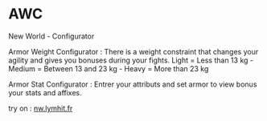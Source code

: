 # AWC

New World - Configurator

Armor Weight Configurator :
There is a weight constraint that changes your agility and gives you bonuses during your fights.
Light = Less than 13 kg - Medium = Between 13 and 23 kg - Heavy = More than 23 kg

Armor Stat Configurator :
Entrer your attributs and set armor to view bonus your stats and affixes.

try on : [nw.lymhit.fr](https://nw.lymhit.fr)